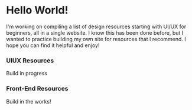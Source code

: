 # Hello World!
I'm working on compiling a list of design resources starting with UI/UX for beginners, all in a single website. I know this has been done before, but I wanted to practice building my own site for resources that I recommend. I hope you can find it helpful and enjoy!


### UIUX Resources
Build in progress



### Front-End Resources
Build in the works!
